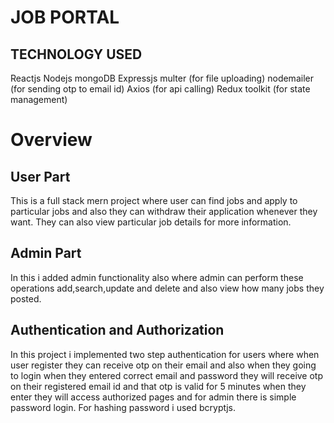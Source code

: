 # JOB PORTAL

## TECHNOLOGY USED

Reactjs
Nodejs
mongoDB
Expressjs
multer (for file uploading)
nodemailer (for sending otp to email id)
Axios (for api calling)
Redux toolkit (for state management)


# Overview 

## User Part

This is a full stack mern project where user can find jobs and apply to particular jobs and also they can withdraw their application whenever they want.
They can also view particular job details for more information.

## Admin Part

In this i added admin functionality also where admin can perform these operations add,search,update and delete and also view how many jobs they posted.

## Authentication and Authorization

In this project i implemented two step authentication for users where when user register they can receive otp on their email and also when they going to login when they entered correct email and password they will
receive otp on their registered email id and that otp is valid for 5 minutes when they enter they will access authorized pages and for admin there is simple password login. For hashing password i used bcryptjs.
